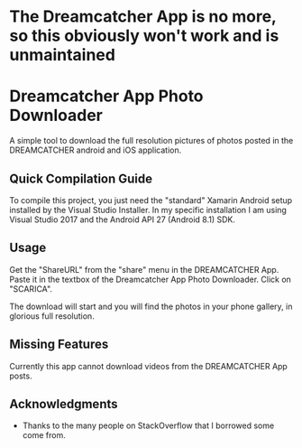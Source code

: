 # The Dreamcatcher App is no more, so this obviously won't work and is unmaintained

# Dreamcatcher App Photo Downloader

A simple tool to download the full resolution pictures of photos posted in the DREAMCATCHER android and iOS application.

## Quick Compilation Guide

To compile this project, you just need the "standard" Xamarin Android setup installed by the Visual Studio Installer.
In my specific installation I am using Visual Studio 2017 and the Android API 27 (Android 8.1) SDK.

## Usage
Get the "ShareURL" from the "share" menu in the DREAMCATCHER App.
Paste it in the textbox of the Dreamcatcher App Photo Downloader.
Click on "SCARICA".

The download will start and you will find the photos in your phone gallery, in glorious full resolution.

## Missing Features

Currently this app cannot download videos from the DREAMCATCHER App posts.

## Acknowledgments

* Thanks to the many people on StackOverflow that I borrowed some come from.
